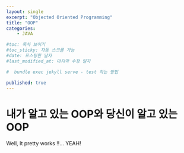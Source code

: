 ```yaml
---
layout: single
excerpt: "Objected Oriented Programming"
title: "OOP"
categories:
    - JAVA

#toc: 목차 보이기 
#toc_sticky: 자동 스크롤 가능 
#date: 포스팅한 날자 
#last_modified_at: 마지막 수정 일자 

#  bundle exec jekyll serve - test 하는 방법 

published: true
---
```

# 내가 알고 있는 OOP와 당신이 알고 있는 OOP

Well, It pretty works !!... YEAH!


